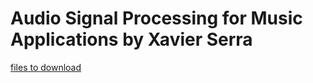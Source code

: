 # Audio Signal Processing for Music Applications by Xavier Serra

[files to download](https://github.com/MTG/sms-tools)

